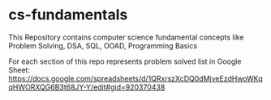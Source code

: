 # cs-fundamentals
This Repository contains computer science fundamental concepts like Problem Solving, DSA, SQL, OOAD, Programming Basics


For each section of this repo represents problem solved list in Google Sheet: https://docs.google.com/spreadsheets/d/1QRxrszXcDQ0dMjveEzdHwoWKqqHWORXQG6B3t68JY-Y/edit#gid=920370438

